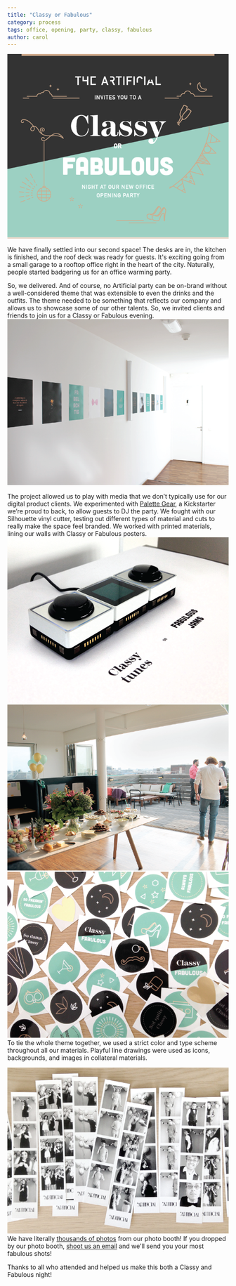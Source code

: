 ```yaml
---
title: "Classy or Fabulous"
category: process
tags: office, opening, party, classy, fabulous
author: carol
---
```


[![Invitation](2015-09-03-openingparty/invitation.gif)](2015-09-03-openingparty/invitation.gif)

We have finally settled into our second space! The desks are in, the kitchen is finished, and the roof deck was ready for guests. It's exciting going from a small garage to a rooftop office right in the heart of the city. Naturally, people started badgering us for an office warming party. 

So, we delivered. And of course, no Artificial party can be on-brand without a well-considered theme that was extensible to even the drinks and the outfits. The theme needed to be something that reflects our company and allows us to showcase some of our other talents. So, we invited clients and friends to join us for a Classy or Fabulous evening. 
[![Hallway posters](2015-09-03-openingparty/party-03.png)](2015-09-03-openingparty/party-03.png)

The project allowed us to play with media that we don’t typically use for our digital product clients. We experimented with [Palette Gear](http://palettegear.com/), a Kickstarter we’re proud to back, to allow guests to DJ the party. We fought with our Silhouette vinyl cutter, testing out different types of material and cuts to really make the space feel branded. We worked with printed materials, lining our walls with Classy or Fabulous posters. 
[![Palette gear DJ](2015-09-03-openingparty/party-01.png)](2015-09-03-openingparty/party-01.png)
[![Classy or Fabulous](2015-09-03-openingparty/party-05.png)](2015-09-03-openingparty/party-05.png)
[![Classy or Fabulous stickers](2015-09-03-openingparty/party-02.png)](2015-09-03-openingparty/party-02.png)
To tie the whole theme together, we used a strict color and type scheme throughout all our materials. Playful line drawings were used as icons, backgrounds, and images in collateral materials.

[![Photo booth](2015-09-03-openingparty/party-04.png)](2015-09-03-openingparty/party-04.png)
We have literally [thousands of photos](https://www.facebook.com/veryartificial/videos/895219510552978/) from our photo booth! If you dropped by our photo booth, [shoot us an email](mailto:carol@theartificial.nl) and we'll send you your most fabulous shots! 

Thanks to all who attended and helped us make this both a Classy and Fabulous night!